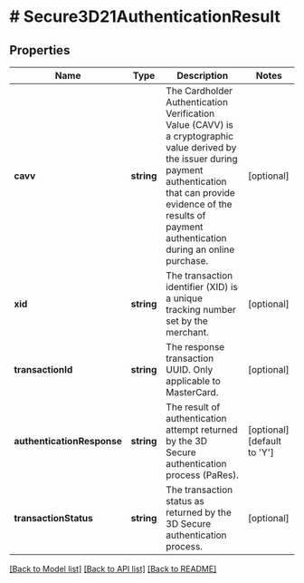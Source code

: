 # # Secure3D21AuthenticationResult

## Properties

Name | Type | Description | Notes
------------ | ------------- | ------------- | -------------
**cavv** | **string** | The Cardholder Authentication Verification Value (CAVV) is a cryptographic value derived by the issuer during payment authentication that can provide evidence of the results of payment authentication during an online purchase. | [optional] 
**xid** | **string** | The transaction identifier (XID) is a unique tracking number set by the merchant. | [optional] 
**transactionId** | **string** | The response transaction UUID. Only applicable to MasterCard. | [optional] 
**authenticationResponse** | **string** | The result of authentication attempt returned by the 3D Secure authentication process (PaRes). | [optional] [default to 'Y']
**transactionStatus** | **string** | The transaction status as returned by the 3D Secure authentication process. | [optional] 

[[Back to Model list]](../../README.md#documentation-for-models) [[Back to API list]](../../README.md#documentation-for-api-endpoints) [[Back to README]](../../README.md)


